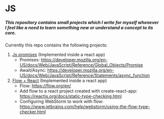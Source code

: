 # JS
##### This repository contains small projects which I write for myself whenever I feel like a need to learn something new or understand a concept to its core.

Currently this repo contains the following projects:

1. [Js promises](promises-in-react/src/Timer.js) (Implemented inside a react app)
    * Promises: https://developer.mozilla.org/en-US/docs/Web/JavaScript/Reference/Global_Objects/Promise
    * Await/Async: https://developer.mozilla.org/en-US/docs/Web/JavaScript/Reference/Statements/async_function
2. [Flow + React](flow-with-react/src/DelayedText.js) (Implemented inside a react app)
    * Flow: https://flow.org/en/
    * Add flow to a react project created with create-react-app: https://reactjs.org/docs/static-type-checking.html
    * Configuring WebStorm to work with flow: https://www.jetbrains.com/help/webstorm/using-the-flow-type-checker.html
